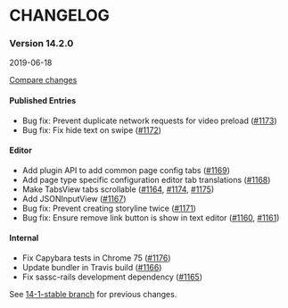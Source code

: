 # CHANGELOG

### Version 14.2.0

2019-06-18

[Compare changes](https://github.com/codevise/pageflow/compare/14-1-stable...v14.2.0)

#### Published Entries

- Bug fix: Prevent duplicate network requests for video preload
  ([#1173](https://github.com/codevise/pageflow/pull/1173))
- Bug fix: Fix hide text on swipe
  ([#1172](https://github.com/codevise/pageflow/pull/1172))

#### Editor

- Add plugin API to add common page config tabs
  ([#1169](https://github.com/codevise/pageflow/pull/1169))
- Add page type specific configuration editor tab translations
  ([#1168](https://github.com/codevise/pageflow/pull/1168))
- Make TabsView tabs scrollable
  ([#1164](https://github.com/codevise/pageflow/pull/1164),
   [#1174](https://github.com/codevise/pageflow/pull/1174),
   [#1175](https://github.com/codevise/pageflow/pull/1175))
- Add JSONInputView
  ([#1167](https://github.com/codevise/pageflow/pull/1167))
- Bug fix: Prevent creating storyline twice
  ([#1171](https://github.com/codevise/pageflow/pull/1171))
- Bug fix: Ensure remove link button is show in text editor
  ([#1160](https://github.com/codevise/pageflow/pull/1160),
   [#1161](https://github.com/codevise/pageflow/pull/1161))

#### Internal

- Fix Capybara tests in Chrome 75
  ([#1176](https://github.com/codevise/pageflow/pull/1176))
- Update bundler in Travis build
  ([#1166](https://github.com/codevise/pageflow/pull/1166))
- Fix sassc-rails development dependency
  ([#1165](https://github.com/codevise/pageflow/pull/1165))

See
[14-1-stable branch](https://github.com/codevise/pageflow/blob/14-1-stable/CHANGELOG.md)
for previous changes.
